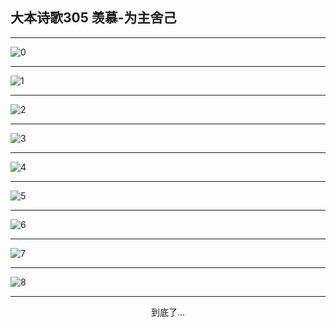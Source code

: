 
## 大本诗歌305 羡慕-为主舍己
        
<div id="aplayer0"></div>

---

<img alt="0" data-original="https://cdn.jsdelivr.net/gh/k34869/shi/data/d0305/0">

---

<img alt="1" data-original="https://cdn.jsdelivr.net/gh/k34869/shi/data/d0305/1">

---

<img alt="2" data-original="https://cdn.jsdelivr.net/gh/k34869/shi/data/d0305/2">

---

<img alt="3" data-original="https://cdn.jsdelivr.net/gh/k34869/shi/data/d0305/3">

---

<img alt="4" data-original="https://cdn.jsdelivr.net/gh/k34869/shi/data/d0305/4">

---

<img alt="5" data-original="https://cdn.jsdelivr.net/gh/k34869/shi/data/d0305/5">

---

<img alt="6" data-original="https://cdn.jsdelivr.net/gh/k34869/shi/data/d0305/6">

---

<img alt="7" data-original="https://cdn.jsdelivr.net/gh/k34869/shi/data/d0305/7">

---

<img alt="8" data-original="https://cdn.jsdelivr.net/gh/k34869/shi/data/d0305/8">

---

<p style="text-align: center">到底了...</p>

<script src="/js/dist-view.js"></script>

<script>
MAIN.id = 'd0305';
        
const ap0 = new APlayer({
    container: document.getElementById('aplayer0'),
    volume: 1,
    loop: 'none',
    preload: 'none',
    audio: [{
        name: '大本诗歌305.mp3',
        artist: '大本诗歌',
        url: 'https://res.wx.qq.com/voice/getvoice?mediaid=MzI0NTk3MDM5M18yMjQ3NDkxMjIz',
        cover: '/favicon'
    }]
});
</script>
